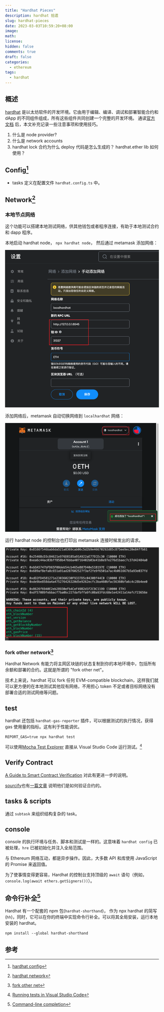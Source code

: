 ```yaml
---
title: "Hardhat Pieces"
description: hardhat 拾遗
slug: hardhat-pieces
date: 2023-03-03T10:59:20+08:00
image:
math:
license:
hidden: false
comments: true
draft: false
categories:
  - ethereum
tags:
  - hardhat
---
```


## 概述

[hardhat](https://hardhat.org/) 是以太坊软件的开发环境。它由用于编辑、编译、调试和部署智能合约和 dApp 的不同组件组成，所有这些组件共同创建一个完整的开发环境。 通读[官方文档](https://hardhat.org/hardhat-runner/docs/getting-started#overview) 后，本文补充记录一些注意事项和使用技巧。

1. 什么是 node provider?
2. 什么是 network accounts
3. hardhat lock 合约为什么 deploy 代码是怎么生成的？ hardhat.ether lib 如何使用？

## Config[^4]

- tasks 定义在配置文件 `hardhat.config.ts` 中。

## Network[^2]

### 本地节点网络

这个功能可以搭建本地测试网络，供其他钱包或者程序连接，有助于本地测试合约和 dapp 程序。

本地启动 hardhat node， `npx hardhat node`， 然后通过 metamask 添加网络：

![metamask-add-network](images/metamask-add-hardhat.png)

添加网络后，metamask 自动切换网络到 `localhardhat` 网络：

![metamask-connect](images/metamask-connect-hardhat.png)

运行 hardhat node 的控制台也打印出 metamask 连接时候发出的请求。

![metamask-console-log](images/metamask-console-log.png)

### fork other network[^3]

Hardhat Network 有能力将主网区块链的状态复制到你的本地环境中，包括所有余额和部署的合约。这就是所谓的 "fork other net"。

技术上来说，hardhat 可以 fork 任何 EVM-compatible blockchain，这样我们就可以更方便的在本地测试其他现有网络，不用担心 token 不足或者目标网络没有部署合适的测试网络等问题。

## test

hardhat 还包括 `hardhat-gas-reporter` 插件，可以根据测试的执行情况，获得 gas 使用量的指标。这有利于性能调优。

`REPORT_GAS=true npx hardhat test`

可以使用[Mocha Test Explorer](https://marketplace.visualstudio.com/items?itemName=hbenl.vscode-mocha-test-adapter) 直接从 Visual Studio Code 运行测试。[^1]

## Verify Contract

[A Guide to Smart Contract Verification](https://blog.tenderly.co/guide-to-smart-contract-verification-methods/) 对此有更进一步的说明。

[sourcify](https://sourcify.dev/)也有[一篇文章](https://docs.sourcify.dev/blog/verify-contracts-perfectly/) 说明他们是如何验证合约的。

## tasks & scripts

通过 `subtask` 来组织结构复杂的 task。

## console

console 的执行环境与任务、脚本和测试是一样的。这意味着 `hardhat config` 已被处理，`hre` 已被初始化并注入全局范围。

与 Ethereum 网络互动，都是异步操作。因此，大多数 API 和库使用 JavaScript 的 Promise 来返回值。

为了使事情变得更容易，Hardhat 的控制台支持顶级的 `await` 语句（例如，`console.log(await ethers.getSigners())`）。

## 命令行补全[^5]

Hardhat 有一个配套的 npm 包(`hardhat-shorthand`)， 作为 npx hardhat 的简写(`hh`)，同时，它可以在你的终端中实现命令行补全。可以将其全局安装，运行本地安装的 hardhat。

`npm install --global hardhat-shorthand`

## 参考

[^1]: [Running tests in Visual Studio Code](https://hardhat.org/hardhat-runner/docs/advanced/vscode-tests)
[^2]: [hardhat network](https://hardhat.org/hardhat-network/docs/overview)
[^3]: [fork other net](https://hardhat.org/hardhat-network/docs/guides/forking-other-networks)
[^4]: [hardhat config](https://hardhat.org/hardhat-runner/docs/config)
[^5]: [Command-line completion](https://hardhat.org/hardhat-runner/docs/guides/command-line-completion)
